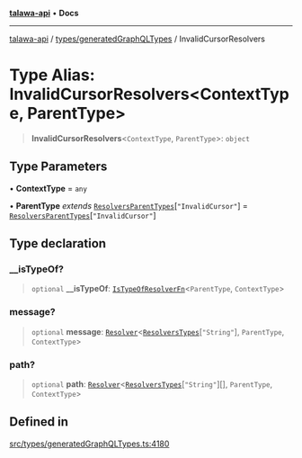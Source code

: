 [**talawa-api**](../../../README.md) • **Docs**

***

[talawa-api](../../../modules.md) / [types/generatedGraphQLTypes](../README.md) / InvalidCursorResolvers

# Type Alias: InvalidCursorResolvers\<ContextType, ParentType\>

> **InvalidCursorResolvers**\<`ContextType`, `ParentType`\>: `object`

## Type Parameters

• **ContextType** = `any`

• **ParentType** *extends* [`ResolversParentTypes`](ResolversParentTypes.md)\[`"InvalidCursor"`\] = [`ResolversParentTypes`](ResolversParentTypes.md)\[`"InvalidCursor"`\]

## Type declaration

### \_\_isTypeOf?

> `optional` **\_\_isTypeOf**: [`IsTypeOfResolverFn`](IsTypeOfResolverFn.md)\<`ParentType`, `ContextType`\>

### message?

> `optional` **message**: [`Resolver`](Resolver.md)\<[`ResolversTypes`](ResolversTypes.md)\[`"String"`\], `ParentType`, `ContextType`\>

### path?

> `optional` **path**: [`Resolver`](Resolver.md)\<[`ResolversTypes`](ResolversTypes.md)\[`"String"`\][], `ParentType`, `ContextType`\>

## Defined in

[src/types/generatedGraphQLTypes.ts:4180](https://github.com/PalisadoesFoundation/talawa-api/blob/fe65d855b3d1e3e4af621340e7e8bfa0325634c1/src/types/generatedGraphQLTypes.ts#L4180)
